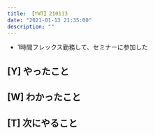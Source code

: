 ```yaml
---
title: 【YWT】210113
date: "2021-01-13 21:35:00"
description: ""
---
```


- 1時間フレックス勤務して、セミナーに参加した

## [Y] やったこと

## [W] わかったこと

## [T] 次にやること
